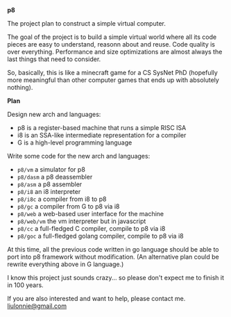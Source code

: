 **p8**

The project plan to construct a simple virtual computer.

The goal of the project is to build a simple virtual world where all its code
pieces are easy to understand, reasonn about and reuse. Code quality is over
everything. Performance and size optimizations are almost always the last 
things that need to consider.

So, basically, this is like a minecraft game for a CS SysNet PhD (hopefully
more meaningful than other computer games that ends up with absolutely
nothing). 

**Plan**

Design new arch and languages:

- p8 is a register-based machine that runs a simple RISC ISA
- i8 is an SSA-like intermediate representation for a compiler
- G is a high-level programming language

Write some code for the new arch and languages:

- `p8/vm` a simulator for p8
- `p8/dasm` a p8 deassembler
- `p8/asm` a p8 assembler
- `p8/i8` an i8 interpreter
- `p8/i8c` a compiler from i8 to p8
- `p8/gc` a compiler from G to p8 via i8
- `p8/web` a web-based user interface for the machine
- `p8/web/vm` the vm interpreter but in javascript
- `p8/cc` a full-fledged C compiler, compile to p8 via i8
- `p8/goc` a full-fledged golang compiler, compile to p8 via i8

At this time, all the previous code written in go language should be able to
port into p8 framework without modification. (An alternative plan could be
rewrite everything above in G language.)

I know this project just sounds crazy... so please don't expect me to finish it
in 100 years.

If you are also interested and want to help, please contact me. liulonnie@gmail.com
